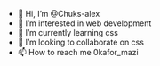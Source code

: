 - 👋 Hi, I’m @Chuks-alex
- 👀 I’m interested in web development 
- 🌱 I’m currently learning css
- 💞️ I’m looking to collaborate on css
- 📫 How to reach me 0kafor_mazi

<!---
Chuks-alex/Chuks-alex is a ✨ special ✨ repository because its `README.md` (this file) appears on your GitHub profile.
You can click the Preview link to take a look at your changes.
--->
